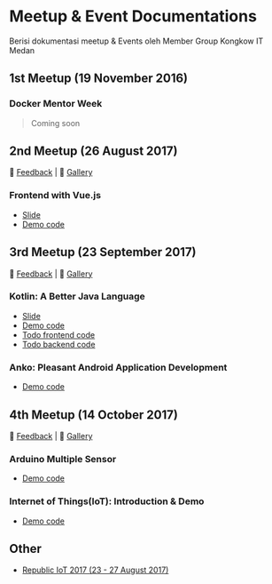 # Meetup & Event Documentations
Berisi dokumentasi meetup & Events oleh Member Group Kongkow IT Medan

## 1st Meetup (19 November 2016)
### Docker Mentor Week
>Coming soon

## 2nd Meetup (26 August 2017)
:speech_balloon: [Feedback](https://goo.gl/forms/Dg7xtFmglhZpLNZT2) | 
:sunrise: [Gallery](https://goo.gl/photos/f6pNgZAWKyc9DUCi9)

### Frontend with Vue.js
- [Slide](https://slides.com/kevinongko/vue-kongkow-meetup-2)
- [Demo code](https://github.com/KongkowITMedan/vue-todo)
  
## 3rd Meetup (23 September 2017)
:speech_balloon: [Feedback](https://goo.gl/forms/yqGgqkorrPBlhucv2) |
:sunrise: [Gallery](https://photos.app.goo.gl/fTTzbVXFrhYMZFxF2)

### Kotlin: A Better Java Language
- [Slide](https://slides.com/desdulianto/kotlin/)
- [Demo code](https://github.com/KongkowITMedan/kotlin-a-better-java)
- [Todo frontend code](https://github.com/KongkowITMedan/kotlin-todo)
- [Todo backend code](https://github.com/KongkowITMedan/vue-kotlin-todo)
### Anko: Pleasant Android Application Development
- [Demo code](https://github.com/KongkowITMedan/anko-kotlin-todo)
      
## 4th Meetup (14 October 2017)
:speech_balloon: [Feedback](https://goo.gl/forms/DjeGO2Pgudfy1HSS2) |
:sunrise: [Gallery](https://photos.app.goo.gl/a5ffby9hgMAPsiak1)

### Arduino Multiple Sensor
- [Demo code](https://github.com/wiliantogan/IoT-Introduction-Arduino-Multiple-Sensors)

### Internet of Things(IoT): Introduction & Demo
- [Demo code](https://github.com/albertsuwandhi/IoT-Introduction-Demo)

## Other
  - [Republic IoT 2017 (23 - 27 August 2017)](http://s.id/3mX)
